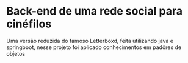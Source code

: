 # Back-end de uma rede social para cinéfilos

Uma versão reduzida do famoso Letterboxd, feita utilizando java e springboot, nesse projeto foi aplicado conhecimentos em padõres de objetos
